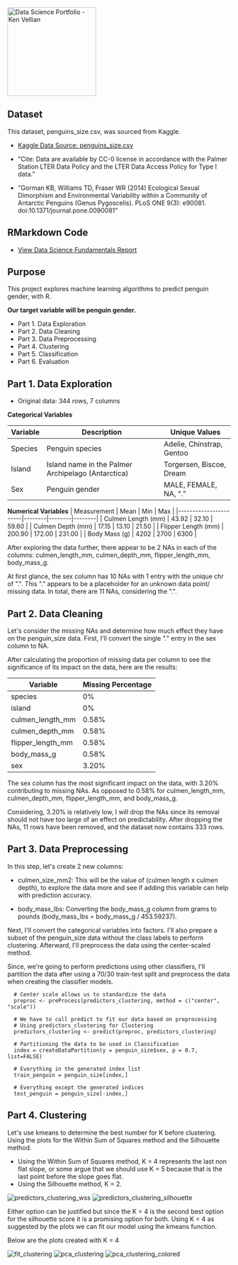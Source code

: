 <img src="assets/img/headshot_circle_cropped.png" alt="Data Science Portfolio - Ken Vellian" width="200" height="200">

## Dataset

This dataset, penguins_size.csv, was sourced from Kaggle.
- [Kaggle Data Source: penguins_size.csv](https://www.kaggle.com/datasets/parulpandey/palmer-archipelago-antarctica-penguin-data)

- "Cite: Data are available by CC-0 license in accordance with the Palmer Station LTER Data Policy and the LTER Data Access Policy for Type I data."

- "Gorman KB, Williams TD, Fraser WR (2014) Ecological Sexual Dimorphism and Environmental Variability within a Community of Antarctic Penguins (Genus Pygoscelis). PLoS ONE 9(3): e90081. doi:10.1371/journal.pone.0090081"

## RMarkdown Code

- [View Data Science Fundamentals Report]()

## Purpose

This project explores machine learning algorithms to predict penguin gender, with R.


**Our target variable will be penguin gender.**


- Part 1. Data Exploration
- Part 2. Data Cleaning
- Part 3. Data Preprocessing
- Part 4. Clustering
- Part 5. Classification 
- Part 6. Evaluation


## Part 1. Data Exploration

- Original data: 344 rows, 7 columns

**Categorical Variables**

| Variable    | Description                                           | Unique Values                      |
|-------------|-------------------------------------------------------|------------------------------------|
| Species     | Penguin species                                      | Adelie, Chinstrap, Gentoo         |
| Island      | Island name in the Palmer Archipelago (Antarctica)   | Torgersen, Biscoe, Dream           |
| Sex         | Penguin gender                                       | MALE, FEMALE, NA, “.”              |

**Numerical Variables**
| Measurement           | Mean   | Min    | Max    |
|-----------------------|--------|--------|--------|
| Culmen Length (mm)    | 43.92  | 32.10  | 59.60  |
| Culmen Depth (mm)     | 17.15  | 13.10  | 21.50  |
| Flipper Length (mm)   | 200.90 | 172.00 | 231.00 |
| Body Mass (g)         | 4202   | 2700   | 6300   |

After exploring the data further, there appear to be 2 NAs in each of the columns:
culmen_length_mm, culmen_depth_mm, flipper_length_mm, body_mass_g. 


At first glance, the sex column has 10 NAs with 1 entry with the unique chr of ".". This "." appears to be a placeholder for an unknown data point/ missing data. In total, there are 11 NAs, considering the ".".


## Part 2. Data Cleaning

Let's consider the missing NAs and determine how much effect they have on the penguin_size data. First, I'll convert the single "." entry in the sex column to NA.

After calculating the proportion of missing data per column to see the significance of its impact on the data, here are the results:

| Variable            | Missing Percentage |
|---------------------|--------------------|
| species             | 0%                 |
| island              | 0%                 |
| culmen_length_mm    | 0.58%              |
| culmen_depth_mm     | 0.58%              |
| flipper_length_mm   | 0.58%              |
| body_mass_g         | 0.58%              |
| sex                 | 3.20%              |

The sex column has the most significant impact on the data, with 3.20% contributing to missing NAs. As opposed to 0.58% for culmen_length_mm, culmen_depth_mm, flipper_length_mm, and body_mass_g.


Considering, 3.20% is relatively low, I will drop the NAs since its removal should not have too large of an effect on predictability. After dropping the NAs, 11 rows have been removed, and the dataset now contains 333 rows.


## Part 3. Data Preprocessing

In this step, let's create 2 new columns:
- culmen_size_mm2: This will be the value of (culmen length x culmen depth), to explore the data more and see if adding this variable can help with prediction accuracy.

  
- body_mass_lbs: Converting the body_mass_g column from grams to pounds (body_mass_lbs = body_mass_g / 453.59237).

Next, I'll convert the categorical variables into factors. I'll also prepare a subset of the penguin_size data without the class labels to perform clustering. Afterward, I'll preprocess the data using the center-scaled method.

Since, we're going to perform predictions using other classifiers, I'll partition the data after using a 70/30 train-test split and preprocess the data when creating the classifier models.

      # Center scale allows us to standardize the data
      preproc <- preProcess(predictors_clustering, method = c("center", "scale"))
      
      # We have to call predict to fit our data based on preprocessing
      # Using predictors_clustering for Clustering
      predictors_clustering <- predict(preproc, predictors_clustering)
      
      # Partitioning the data to be used in Classification
      index = createDataPartition(y = penguin_size$sex, p = 0.7, list=FALSE)
      
      # Everything in the generated index list
      train_penguin = penguin_size[index,]
      
      # Everything except the generated indices
      test_penguin = penguin_size[-index,]

## Part 4. Clustering

Let's use kmeans to determine the best number for K before clustering. Using the plots for the Within Sum of Squares method and the Silhouette method.
- Using the Within Sum of Squares method, K = 4 represents the last non flat slope, or some argue that we should use K = 5 because that is the last point before the slope goes flat.
- Using the Silhouette method, K = 2.

<img src="assets/img/predictors_clustering_wss.png" alt="predictors_clustering_wss">
<img src="assets/img/predictors_clustering_silhouette.png" alt="predictors_clustering_silhouette">


Either option can be justified but since the K = 4 is the second best option for the silhouette score it is a promising option for both. Using K = 4 as suggested by the plots we can fit our model using the kmeans function.

Below are the plots created with K = 4


<img src="assets/img/fit_clustering.png" alt="fit_clustering">
<img src="assets/img/pca_clustering.png" alt="pca_clustering">
<img src="assets/img/pca_clustering_colored.png" alt="pca_clustering_colored">









